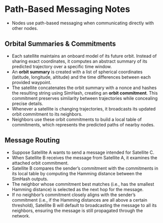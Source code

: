 # Path-Based Messaging Notes
- Nodes use path-based messaging when communicating directly with other nodes.

## Orbital Summaries & Commitments
- Each satellite maintains an onboard model of its future orbit. Instead of sharing exact coordinates, it computes an abstract summary of its predicted trajectory over a specific time window.
- An **orbit summary** is created with a list of spherical coordinates (latitude, longitude, altitude) and the time differences between each provided waypoint.
- The satellite concatenates the orbit summary with a nonce and hashes the resulting string using SimHash, creating an **orbit commitment**. This commitment preserves similarity between trajectories while concealing precise details.
- Whenever a satellite is changing trajectories, it broadcasts its updated orbit commitment to its neighbors.
- Neighbors use these orbit commitments to build a local table of commitments, which represents the predicted paths of nearby nodes.

## Message Routing
- Suppose Satellite A wants to send a message intended for Satellite C.
- When Satellite B receives the message from Satellite A, it examines the attached orbit commitment.
- Satellite B compares the sender’s commitment with the commitments in its local table by computing the Hamming distance between the SimHash outputs.
- The neighbor whose commitment best matches (i.e., has the smallest Hamming distance) is selected as the next hop for the message.
- If no neighbor’s commitment closely aligns with the sender’s commitment (i.e., if the Hamming distances are all above a certain threshold), Satellite B will default to broadcasting the message to all its neighbors, ensuring the message is still propagated through the network.
